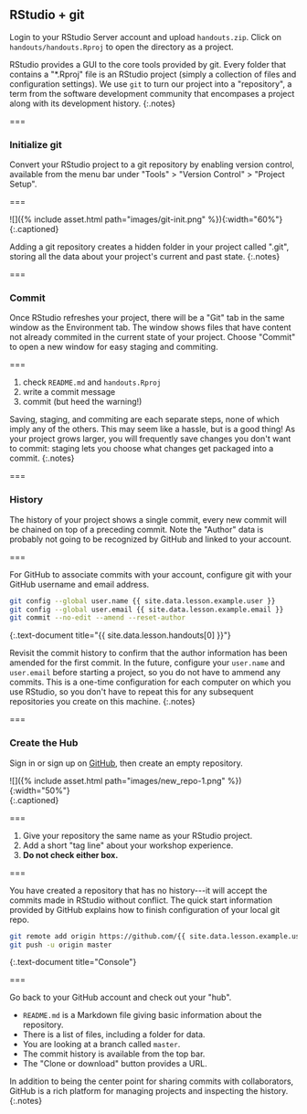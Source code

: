 ---
---

## RStudio + git

Login to your RStudio Server account and upload `handouts.zip`. Click on `handouts/handouts.Rproj` to open the directory as a project.

RStudio provides a GUI to the core tools provided by git. Every folder that
contains a "*.Rproj" file is an RStudio project (simply a collection of files
and configuration settings). We use `git` to turn our project into a
"repository", a term from the software development community that encompases a
project along with its development history.
{:.notes}

===

### Initialize git

Convert your RStudio project to a git repository by enabling version control,
available from the menu bar under "Tools" > "Version Control" > "Project Setup".

===

![]({% include asset.html path="images/git-init.png" %}){:width="60%"}  
{:.captioned}

Adding a git repository creates a hidden folder in your project called ".git",
storing all the data about your project's current and past state.
{:.notes}

===

### Commit

Once RStudio refreshes your project, there will be a "Git" tab in the same
window as the Environment tab. The window shows files that have content not
already commited in the current state of your project. Choose "Commit" to open a
new window for easy staging and commiting.

===

1. check `README.md` and `handouts.Rproj`
1. write a commit message
1. commit (but heed the warning!)

Saving, staging, and commiting are each separate steps, none of which imply any
of the others. This may seem like a hassle, but is a good thing! As your project
grows larger, you will frequently save changes you don't want to commit: staging
lets you choose what changes get packaged into a commit.
{:.notes}

===

### History

The history of your project shows a single commit, every new commit will be
chained on top of a preceding commit. Note the "Author" data is probably not
going to be recognized by GitHub and linked to your account.

===

For GitHub to associate commits with your account, configure git with your
GitHub username and email address.

~~~bash
git config --global user.name {{ site.data.lesson.example.user }}
git config --global user.email {{ site.data.lesson.example.email }}
git commit --no-edit --amend --reset-author
~~~
{:.text-document title="{{ site.data.lesson.handouts[0] }}"}

Revisit the commit history to confirm that the author information has been
amended for the first commit. In the future, configure your `user.name` and
`user.email` before starting a project, so you do not have to ammend any
commits. This is a one-time configuration for each computer on which you use
RStudio, so you don't have to repeat this for any subsequent repositories you
create on this machine.
{:.notes}

===

### Create the Hub

Sign in or sign up on [GitHub](https://github.com), then create an empty
repository.

![]({% include asset.html path="images/new_repo-1.png" %}){:width="50%"}  
{:.captioned}

===

1. Give your repository the same name as your RStudio project.
1. Add a short "tag line" about your workshop experience.
1. **Do not check either box.**

===

You have created a repository that has no history---it will accept the commits
made in RStudio without conflict. The quick start information provided by GitHub
explains how to finish configuration of your local git repo.

~~~bash
git remote add origin https://github.com/{{ site.data.lesson.example.user }}/handouts.git
git push -u origin master
~~~
{:.text-document title="Console"}

===

Go back to your GitHub account and check out your "hub".

- `README.md` is a Markdown file giving basic information about the repository.
- There is a list of files, including a folder for data.
- You are looking at a branch called `master`.
- The commit history is available from the top bar.
- The "Clone or download" button provides a URL.

In addition to being the center point for sharing commits with collaborators,
GitHub is a rich platform for managing projects and inspecting the history.
{:.notes}
